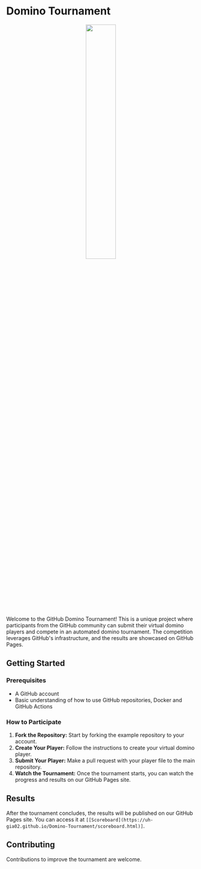 # Domino Tournament

<p align="center">
  <img src="https://github.com/UH-GIA02/Domino-Tournament/blob/main/images/background%20sin%20fondo.png" width="40%" height="40%">
</p>
Welcome to the GitHub Domino Tournament! This is a unique project where participants from the GitHub community can submit their virtual domino players and compete in an automated domino tournament. The competition leverages GitHub's infrastructure, and the results are showcased on GitHub Pages.

## Getting Started

### Prerequisites

- A GitHub account
- Basic understanding of how to use GitHub repositories, Docker and GitHub Actions

### How to Participate

1. **Fork the Repository:** Start by forking the example repository to your account.
2. **Create Your Player:** Follow the instructions to create your virtual domino player.
3. **Submit Your Player:** Make a pull request with your player file to the main repository.
4. **Watch the Tournament:** Once the tournament starts, you can watch the progress and results on our GitHub Pages site.

## Results

After the tournament concludes, the results will be published on our GitHub Pages site. You can access it at `[[Scoreboard](https://uh-gia02.github.io/Domino-Tournament/scoreboard.html)]`.

## Contributing

Contributions to improve the tournament are welcome.  


